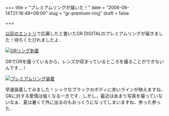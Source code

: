 +++
title = "プレミアムリングが届いた！"
date = "2006-08-14T21:16:49+09:00"
slug = "gr-premium-ring"
draft = false

+++

<p><a href="http://june29.jp/2006/07/18/gr-digital-premium-ring/">以前のエントリ</a>で応募したと書いたGR DIGITALのプレミアムリングが届きました！待ちくたびれましたよ．</p>
<p><a href="http://www.flickr.com/photos/june29/211610409/" title="Photo Sharing"><img src="http://static.flickr.com/80/211610409_f5f3593f0e.jpg" alt="GRリング到着" /></a></p>
<p>GRでGRを撮っているから，レンズが収まっているところを撮ることができないんです…！</p>
<p><a href="http://www.flickr.com/photos/june29/214942908/" title="Photo Sharing"><img src="http://static.flickr.com/88/214942908_c29c75665a.jpg" alt="プレミアムリング装着" /></a></p>
<p>早速装着してみました！シックなブラックのボディに赤いラインが映えますね．GRに対する愛情は強くなる一方です．しかし，最近はあまり写真を撮っていないなぁ．夏は暑くて外に出るのもおっくうになってしまいますね．参った参った．</p>
